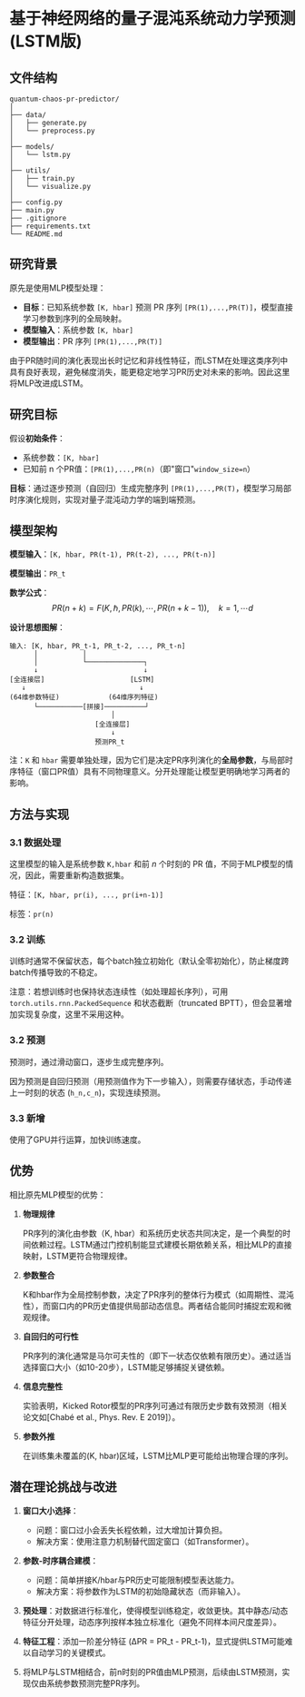 # 基于神经网络的量子混沌系统动力学预测(LSTM版)

## 文件结构

```text
quantum-chaos-pr-predictor/
│
├── data/
│   ├── generate.py
│   └── preprocess.py
│
├── models/
│   └── lstm.py
│
├── utils/
│   ├── train.py
│   └── visualize.py
│
├── config.py
├── main.py
├── .gitignore
├── requirements.txt
└── README.md
```



## 研究背景

原先是使用MLP模型处理：

- **目标**：已知系统参数 `[K, hbar]` 预测 PR 序列 `[PR(1),...,PR(T)]`，模型直接学习参数到序列的全局映射。
- **模型输入**：系统参数 `[K, hbar]` 
- **模型输出**：PR 序列 `[PR(1),...,PR(T)]` 

由于PR随时间的演化表现出长时记忆和非线性特征，而LSTM在处理这类序列中具有良好表现，避免梯度消失，能更稳定地学习PR历史对未来的影响。因此这里将MLP改进成LSTM。



## 研究目标

假设**初始条件**：

- 系统参数：`[K, hbar]`
- 已知前 n 个PR值：`[PR(1),...,PR(n)`（即"窗口"`window_size=n`）

**目标**：通过逐步预测（自回归）生成完整序列 `[PR(1),...,PR(T)`，模型学习局部时序演化规则，实现对量子混沌动力学的端到端预测。



## 模型架构

**模型输入**：`[K, hbar, PR(t-1), PR(t-2), ..., PR(t-n)]`

**模型输出**：`PR_t`

**数学公式**：
$$
PR(n+k) = F(K,\hbar, PR(k),\cdots, PR(n+k-1)),\quad k=1,\cdots d \nonumber
$$


**设计思想图解**：

```
输入: [K, hbar, PR_t-1, PR_t-2, ..., PR_t-n] 
      │           │
      │           └──────────────┐
      ↓                          ↓
[全连接层]                     [LSTM]
   ↓                            ↓
(64维参数特征)            (64维序列特征)
      └───────────[拼接]──────────┘
                         │
                     [全连接层]
                         ↓
                     预测PR_t
```

 注：`K` 和 `hbar` 需要单独处理，因为它们是决定PR序列演化的**全局参数**，与局部时序特征（窗口PR值）具有不同物理意义。分开处理能让模型更明确地学习两者的影响。



## 方法与实现

### 3.1 数据处理

这里模型的输入是系统参数 `K,hbar` 和前 $n$ 个时刻的 PR 值，不同于MLP模型的情况，因此，需要重新构造数据集。

特征：`[K, hbar, pr(i), ..., pr(i+n-1)]`

标签：`pr(n)`



### **3.2 训练**

训练时通常不保留状态，每个batch独立初始化（默认全零初始化），防止梯度跨batch传播导致的不稳定。

注意：若想训练时也保持状态连续性（如处理超长序列），可用 `torch.utils.rnn.PackedSequence` 和状态截断（truncated BPTT），但会显著增加实现复杂度，这里不采用这种。



### 3.2 预测

预测时，通过滑动窗口，逐步生成完整序列。

因为预测是自回归预测（用预测值作为下一步输入），则需要存储状态，手动传递上一时刻的状态 (`h_n,c_n`)，实现连续预测。



### 3.3 新增

使用了GPU并行运算，加快训练速度。



## 优势

相比原先MLP模型的优势：

1. **物理规律**

   PR序列的演化由参数（K, hbar）和系统历史状态共同决定，是一个典型的时间依赖过程。LSTM通过门控机制能显式建模长期依赖关系，相比MLP的直接映射，LSTM更符合物理规律。

2. **参数整合**

   K和hbar作为全局控制参数，决定了PR序列的整体行为模式（如周期性、混沌性），而窗口内的PR历史值提供局部动态信息。两者结合能同时捕捉宏观和微观规律。

3. **自回归的可行性**

   PR序列的演化通常是马尔可夫性的（即下一状态仅依赖有限历史）。通过适当选择窗口大小（如10-20步），LSTM能足够捕捉关键依赖。

4. **信息完整性**

   实验表明，Kicked Rotor模型的PR序列可通过有限历史步数有效预测（相关论文如[Chabé et al., Phys. Rev. E 2019]）。

5. **参数外推**

   在训练集未覆盖的(K, hbar)区域，LSTM比MLP更可能给出物理合理的序列。



## **潜在理论挑战与改进**

1. **窗口大小选择**：

   - 问题：窗口过小会丢失长程依赖，过大增加计算负担。
   - 解决方案：使用注意力机制替代固定窗口（如Transformer）。

2. **参数-时序耦合建模**：

   - 问题：简单拼接K/hbar与PR历史可能限制模型表达能力。
   - 解决方案：将参数作为LSTM的初始隐藏状态（而非输入）。

3. **预处理**：对数据进行标准化，使得模型训练稳定，收敛更快。其中静态/动态特征分开处理，动态序列按样本独立标准化（避免不同样本间尺度差异）。

4. **特征工程**：添加一阶差分特征 (ΔPR = PR_t - PR_t-1)，显式提供LSTM可能难以自动学习的关键模式。

5. 将MLP与LSTM相结合，前n时刻的PR值由MLP预测，后续由LSTM预测，实现仅由系统参数预测完整PR序列。

   








